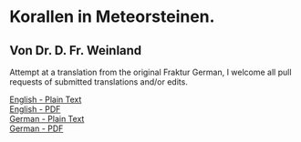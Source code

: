 # Korallen in Meteorsteinen.

## Von Dr. D. Fr. Weinland

Attempt at a translation from the original Fraktur German, I welcome all pull requests of submitted translations and/or edits.

[English - Plain Text](full-text-english.md)  
[English - PDF](https://cdn.solaranamnesis.com/DasAusland/1881/16/1/Corals-in-the-Meteorites.pdf)  
[German - Plain Text](full-text-german.md)  
[German - PDF](https://cdn.solaranamnesis.com/DasAusland/1881/16/1/Korallen-in-Meteorsteinen.pdf)  

